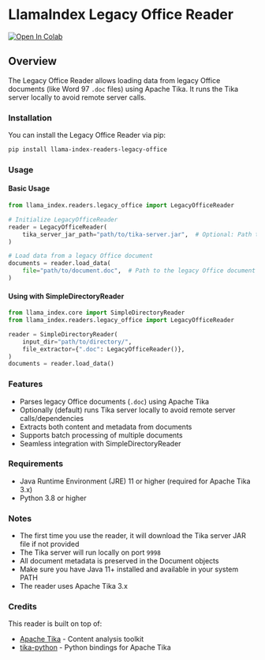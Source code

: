 # LlamaIndex Legacy Office Reader

<a href="https://colab.research.google.com/github/run-llama/llama_index/blob/main/docs/examples/data_connectors/lagecy_office_reader.ipynb" target="_parent"><img src="https://colab.research.google.com/assets/colab-badge.svg" alt="Open In Colab"/></a>

## Overview

The Legacy Office Reader allows loading data from legacy Office documents (like Word 97 `.doc` files) using Apache Tika. It runs the Tika server locally to avoid remote server calls.

### Installation

You can install the Legacy Office Reader via pip:

```bash
pip install llama-index-readers-legacy-office
```

### Usage

#### Basic Usage

```python
from llama_index.readers.legacy_office import LegacyOfficeReader

# Initialize LegacyOfficeReader
reader = LegacyOfficeReader(
    tika_server_jar_path="path/to/tika-server.jar",  # Optional: Path to Tika server JAR
)

# Load data from a legacy Office document
documents = reader.load_data(
    file="path/to/document.doc",  # Path to the legacy Office document
)
```

#### Using with SimpleDirectoryReader

```python
from llama_index.core import SimpleDirectoryReader
from llama_index.readers.legacy_office import LegacyOfficeReader

reader = SimpleDirectoryReader(
    input_dir="path/to/directory/",
    file_extractor={".doc": LegacyOfficeReader()},
)
documents = reader.load_data()
```

### Features

- Parses legacy Office documents (`.doc`) using Apache Tika
- Optionally (default) runs Tika server locally to avoid remote server calls/dependencies
- Extracts both content and metadata from documents
- Supports batch processing of multiple documents
- Seamless integration with SimpleDirectoryReader

### Requirements

- Java Runtime Environment (JRE) 11 or higher (required for Apache Tika 3.x)
- Python 3.8 or higher

### Notes

- The first time you use the reader, it will download the Tika server JAR file if not provided
- The Tika server will run locally on port `9998`
- All document metadata is preserved in the Document objects
- Make sure you have Java 11+ installed and available in your system PATH
- The reader uses Apache Tika 3.x

### Credits

This reader is built on top of:

- [Apache Tika](https://tika.apache.org/) - Content analysis toolkit
- [tika-python](https://github.com/chrismattmann/tika-python/) - Python bindings for Apache Tika
